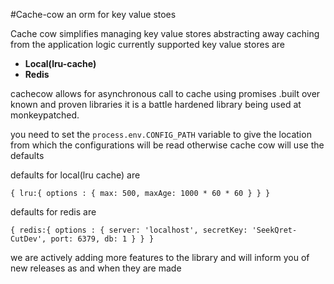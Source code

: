 

#Cache-cow
an orm for key value stoes

[logo]: http://msqq.com/d/file/icon/2014-08-16/1db278d780633605fb707e0ae77d93de.png "Cache-cow"


Cache cow simplifies managing key value stores abstracting away caching from the application logic
currently supported key value stores are

* **Local(lru-cache)**
* **Redis**

cachecow allows for asynchronous call to cache using promises .built over known and proven libraries
it is a battle hardened library being used at monkeypatched.

you need to set the `` process.env.CONFIG_PATH ``  variable to give the location from which the configurations will be read
otherwise cache cow will use the defaults

defaults for local(lru cache) are

``
{
    lru:{
        options : {
            max: 500,
            maxAge: 1000 * 60 * 60
        }
    }
}
``

defaults for redis  are

``
{
    redis:{
        options : {
            server: 'localhost',
            secretKey: 'SeekQret-CutDev',
            port: 6379,
            db: 1
        }
    }
}
``

we are actively adding more features to the library and will inform you of new releases
as and when they are made

